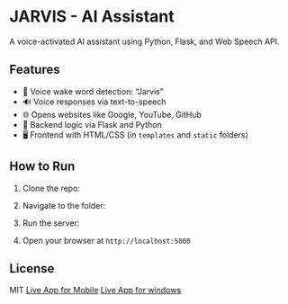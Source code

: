 # JARVIS - AI Assistant

A voice-activated AI assistant using Python, Flask, and Web Speech API.

## Features
- 🎤 Voice wake word detection: “Jarvis”
- 🔊 Voice responses via text-to-speech
- 🌐 Opens websites like Google, YouTube, GitHub
- 🧠 Backend logic via Flask and Python
- 🖥️ Frontend with HTML/CSS (in `templates` and `static` folders)

## How to Run

1. Clone the repo:

2. Navigate to the folder:

3. Run the server:

4. Open your browser at `http://localhost:5000`

## License
MIT
[Live App for Mobile](https://nonproficient-unscavenged-eryn.ngrok-free.dev)
[Live App for windows]( http://localhost:5000 )
